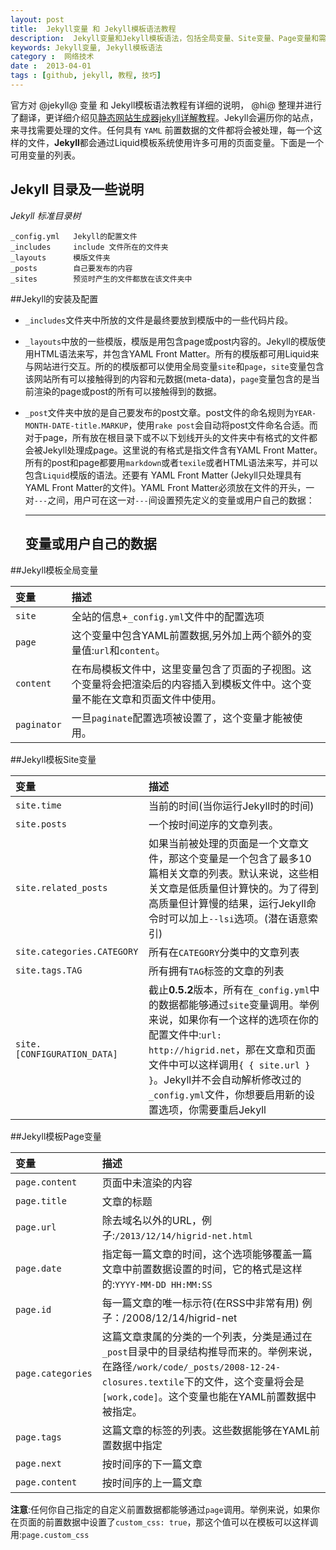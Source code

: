 ```yaml
---
layout: post
title: 	Jekyll变量 和 Jekyll模板语法教程
description:  Jekyll变量和Jekyll模板语法，包括全局变量、Site变量、Page变量和需要注意的内容，其中变量解释内容翻译自官方wiki。
keywords: Jekyll变量, Jekyll模板语法
category :  网络技术
date :  2013-04-01
tags : [github, jekyll, 教程, 技巧]
---
```

官方对 @jekyll@ 变量 和 Jekyll模板语法教程有详细的说明， @hi@ 整理并进行了翻译，更详细介绍见[静态网站生成器jekyll详解教程](/c-art-blog_jekyll.htm)。Jekyll会遍历你的站点，来寻找需要处理的文件。任何具有 `YAML` 前置数据的文件都将会被处理，每一个这样的文件，**Jekyll**都会通过Liquid模板系统使用许多可用的页面变量。下面是一个可用变量的列表。

## Jekyll 目录及一些说明

_Jekyll 标准目录树_

	_config.yml   Jekyll的配置文件
	_includes     include 文件所在的文件夹
	_layouts      模版文件夹
	_posts        自己要发布的内容
	_sites        预览时产生的文件都放在该文件夹中

##Jekyll的安装及配置

- `_includes`文件夹中所放的文件是最终要放到模版中的一些代码片段。  
- `_layouts`中放的一些模版，模版是用包含page或post内容的。Jekyll的模版使用HTML语法来写，并包含YAML Front Matter。所有的模版都可用Liquid来与网站进行交互。所的的模版都可以使用全局变量`site`和`page`，`site`变量包含该网站所有可以接触得到的内容和元数据(meta-data)，`page`变量包含的是当前渲染的page或post的所有可以接触得到的数据。  
- `_post`文件夹中放的是自己要发布的post文章。post文件的命名规则为`YEAR-MONTH-DATE-title.MARKUP`，使用`rake post`会自动将post文件命名合适。而对于page，所有放在根目录下或不以下划线开头的文件夹中有格式的文件都会被Jekyll处理成page。这里说的有格式是指文件含有YAML Front Matter。所有的post和page都要用`markdown`或者`texile`或者HTML语法来写，并可以包含`Liquid`模版的语法。还要有 YAML Front Matter (Jekyll只处理具有YAML Front Matter的文件)。YAML Front Matter必须放在文件的开头，一对`---`之间，用户可在这一对`---`间设置预先定义的变量或用户自己的数据：

	----
	变量或用户自己的数据
	----
	
##Jekyll模板全局变量
<table class="table table-striped table-bordered table-condensed">
  <thead>
    <tr>
      <th style="text-align: left"><strong>变量</strong></th>
      <th style="text-align: left"><strong>描述</strong></th>
    </tr>
  </thead>
  <tbody>
    <tr>
      <td style="text-align: left"><code>site</code></td>
      <td style="text-align: left">全站的信息+<code>_config.yml</code>文件中的配置选项</td>
    </tr>
    <tr>
      <td style="text-align: left"><code>page</code></td>
      <td style="text-align: left">这个变量中包含YAML前置数据,另外加上两个额外的变量值:<code>url</code>和<code>content</code>。</td>
    </tr>
    <tr>
      <td style="text-align: left"><code>content</code></td>
      <td style="text-align: left">在布局模板文件中，这里变量包含了页面的子视图。这个变量将会把渲染后的内容插入到模板文件中。这个变量不能在文章和页面文件中使用。</td>
    </tr>
    <tr>
      <td style="text-align: left"><code>paginator</code></td>
      <td style="text-align: left">一旦<code>paginate</code>配置选项被设置了，这个变量才能被使用。</td>
    </tr>
  </tbody>
</table>

##Jekyll模板Site变量

<table class="table table-striped table-bordered table-condensed">
  <thead>
    <tr>
      <th style="text-align: left"><strong>变量</strong></th>
      <th style="text-align: left"><strong>描述</strong></th>
    </tr>
  </thead>
  <tbody>
    <tr>
      <td style="text-align: left"><code>site.time</code></td>
      <td style="text-align: left">当前的时间(当你运行Jekyll时的时间)</td>
    </tr>
    <tr>
      <td style="text-align: left"><code>site.posts</code></td>
      <td style="text-align: left">一个按时间逆序的文章列表。</td>
    </tr>
    <tr>
      <td style="text-align: left"><code>site.related_posts</code></td>
      <td style="text-align: left">如果当前被处理的页面是一个文章文件，那这个变量是一个包含了最多10篇相关文章的列表。默认来说，这些相关文章是低质量但计算快的。为了得到高质量但计算慢的结果，运行Jekyll命令时可以加上<code>--lsi</code>选项。(潜在语意索引)</td>
    </tr>
    <tr>
      <td style="text-align: left"><code>site.categories.CATEGORY</code></td>
      <td style="text-align: left">所有在<code>CATEGORY</code>分类中的文章列表</td>
    </tr>
    <tr>
      <td style="text-align: left"><code>site.tags.TAG</code></td>
      <td style="text-align: left">所有拥有<code>TAG</code>标签的文章的列表</td>
    </tr>
    <tr>
      <td style="text-align: left"><code>site.[CONFIGURATION_DATA]</code></td>
      <td style="text-align: left">截止<strong>0.5.2</strong>版本，所有在<code>_config.yml</code>中的数据都能够通过<code>site</code>变量调用。举例来说，如果你有一个这样的选项在你的配置文件中:<code>url: http://higrid.net</code>，那在文章和页面文件中可以这样调用<code>{ { site.url } }</code>。Jekyll并不会自动解析修改过的<code>_config.yml</code>文件，你想要启用新的设置选项，你需要重启Jekyll</td>
    </tr>
  </tbody>
</table>


##Jekyll模板Page变量

<table class="table table-striped table-bordered table-condensed">
  <thead>
    <tr>
      <th style="text-align: left"><strong>变量</strong></th>
      <th style="text-align: left"><strong>描述</strong></th>
    </tr>
  </thead>
  <tbody>
    <tr>
      <td style="text-align: left"><code>page.content</code></td>
      <td style="text-align: left">页面中未渲染的内容</td>
    </tr>
    <tr>
      <td style="text-align: left"><code>page.title</code></td>
      <td style="text-align: left">文章的标题</td>
    </tr>
    <tr>
      <td style="text-align: left"><code>page.url</code></td>
      <td style="text-align: left">除去域名以外的URL，例子:<code>/2013/12/14/higrid-net.html</code></td>
    </tr>
    <tr>
      <td style="text-align: left"><code>page.date</code></td>
      <td style="text-align: left">指定每一篇文章的时间，这个选项能够覆盖一篇文章中前置数据设置的时间，它的格式是这样的:<code>YYYY-MM-DD HH:MM:SS</code></td>
    </tr>
    <tr>
      <td style="text-align: left"><code>page.id</code></td>
      <td style="text-align: left">每一篇文章的唯一标示符(在RSS中非常有用) 例子：/2008/12/14/higrid-net</td>
    </tr>
    <tr>
      <td style="text-align: left"><code>page.categories</code></td>
      <td style="text-align: left">这篇文章隶属的分类的一个列表，分类是通过在<code>_post</code>目录中的目录结构推导而来的。举例来说，在路径<code>/work/code/_posts/2008-12-24-closures.textile</code>下的文件，这个变量将会是<code>[work,code]</code>。这个变量也能在YAML前置数据中被指定。</td>
    </tr>
    <tr>
      <td style="text-align: left"><code>page.tags</code></td>
      <td style="text-align: left">这篇文章的标签的列表。这些数据能够在YAML前置数据中指定</td>
    </tr>
    <tr>
      <td style="text-align: left"><code>page.next</code></td>
      <td style="text-align: left">按时间序的下一篇文章</td>
    </tr>
    <tr>
      <td style="text-align: left"><code>page.content</code></td>
      <td style="text-align: left">按时间序的上一篇文章</td>
    </tr>
  </tbody>
</table>

**注意**:任何你自己指定的自定义前置数据都能够通过`page`调用。举例来说，如果你在页面的前置数据中设置了`custom_css: true`，那这个值可以在模板可以这样调用:`page.custom_css`





